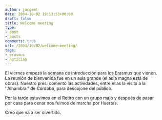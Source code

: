 ```yaml
---
author: jorgeml
date: 2004-10-02 19:13:53+00:00
draft: false
title: Welcome meeting
type: 
- post
- posts
comments: true
url: /2004/10/02/welcome-meeting/
tags:
- erasmus
- noticias
---
```


El viernes empezó la semana de introducción para los Erasmus que vienen. La reunión de bienvenida fue en un aula grande (el aula magna está de obras). Nuestro presi comentó las actividades, entre ellas la visita a la ''Alhambra'' de Córdoba, para descojone del público.

Por la tarde estuvimos en el Retiro con un grupo majo y después de pasar por casa para cenar nos fuimos de marcha por  Huertas.

Creo que va a ser divertido.
